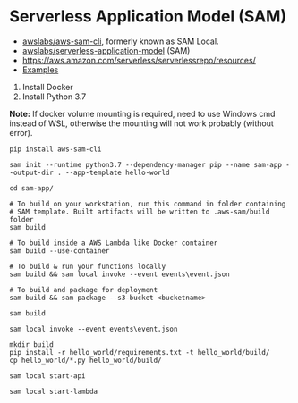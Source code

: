 # Serverless Application Model (SAM)
- [awslabs/aws-sam-cli](https://github.com/awslabs/aws-sam-cli), formerly known as SAM Local.
- [awslabs/serverless-application-model](https://github.com/awslabs/serverless-application-model) (SAM)
- https://aws.amazon.com/serverless/serverlessrepo/resources/
- [Examples](https://github.com/awslabs/serverless-application-model/tree/master/examples/2016-10-31)

1. Install Docker
2. Install Python 3.7

**Note:** 
If docker volume mounting is required, need to use Windows cmd instead of WSL, 
otherwise the mounting will not work probably (without error).

```
pip install aws-sam-cli

sam init --runtime python3.7 --dependency-manager pip --name sam-app --output-dir . --app-template hello-world

cd sam-app/

# To build on your workstation, run this command in folder containing
# SAM template. Built artifacts will be written to .aws-sam/build folder
sam build
 
# To build inside a AWS Lambda like Docker container
sam build --use-container
  
# To build & run your functions locally
sam build && sam local invoke --event events\event.json
  
# To build and package for deployment
sam build && sam package --s3-bucket <bucketname>

sam build

sam local invoke --event events\event.json

mkdir build
pip install -r hello_world/requirements.txt -t hello_world/build/
cp hello_world/*.py hello_world/build/

sam local start-api

sam local start-lambda

```

